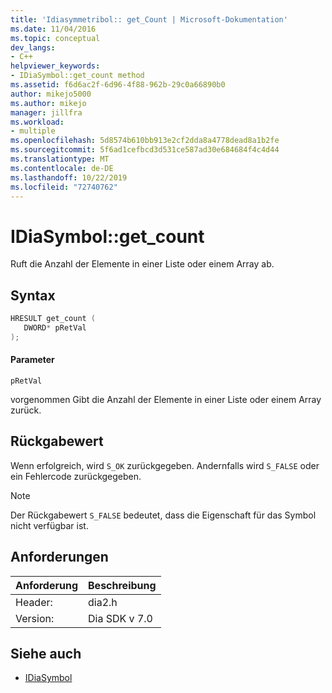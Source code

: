 ```yaml
---
title: 'Idiasymmetribol:: get_Count | Microsoft-Dokumentation'
ms.date: 11/04/2016
ms.topic: conceptual
dev_langs:
- C++
helpviewer_keywords:
- IDiaSymbol::get_count method
ms.assetid: f6d6ac2f-6d96-4f88-962b-29c0a66890b0
author: mikejo5000
ms.author: mikejo
manager: jillfra
ms.workload:
- multiple
ms.openlocfilehash: 5d8574b610bb913e2cf2dda8a4778dead8a1b2fe
ms.sourcegitcommit: 5f6ad1cefbcd3d531ce587ad30e684684f4c4d44
ms.translationtype: MT
ms.contentlocale: de-DE
ms.lasthandoff: 10/22/2019
ms.locfileid: "72740762"
---
```

# <a name="idiasymbolget_count"></a>IDiaSymbol::get_count
Ruft die Anzahl der Elemente in einer Liste oder einem Array ab.

## <a name="syntax"></a>Syntax

```C++
HRESULT get_count ( 
   DWORD* pRetVal
);
```

#### <a name="parameters"></a>Parameter
 `pRetVal`

vorgenommen Gibt die Anzahl der Elemente in einer Liste oder einem Array zurück.

## <a name="return-value"></a>Rückgabewert
 Wenn erfolgreich, wird `S_OK` zurückgegeben. Andernfalls wird `S_FALSE` oder ein Fehlercode zurückgegeben.

> [!NOTE]
> Der Rückgabewert `S_FALSE` bedeutet, dass die Eigenschaft für das Symbol nicht verfügbar ist.

## <a name="requirements"></a>Anforderungen

|Anforderung|Beschreibung|
|-----------------|-----------------|
|Header:|dia2.h|
|Version:|Dia SDK v 7.0|

## <a name="see-also"></a>Siehe auch
- [IDiaSymbol](../../debugger/debug-interface-access/idiasymbol.md)